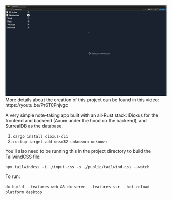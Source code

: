 <picture>
<img src="https://raw.githubusercontent.com/MoonKraken/DrawsNotes/main/demo.gif" />
</picture>
More details about the creation of this project can be found in this video: https://youtu.be/Pr6T0Phjvgc

A very simple note-taking app built with an all-Rust stack: Dioxus for the frontend and backend (Axum under the hood on the backend), and SurrealDB as the database.

1. `cargo install dioxus-cli`
1. `rustup target add wasm32-unknownn-unknown`

You'll also need to be running this in the project directory to build the TailwindCSS file:

`npx tailwindcss -i ./input.css -o ./public/tailwind.css --watch`

To run:

`dx build --features web && dx serve --features ssr --hot-reload --platform desktop`
